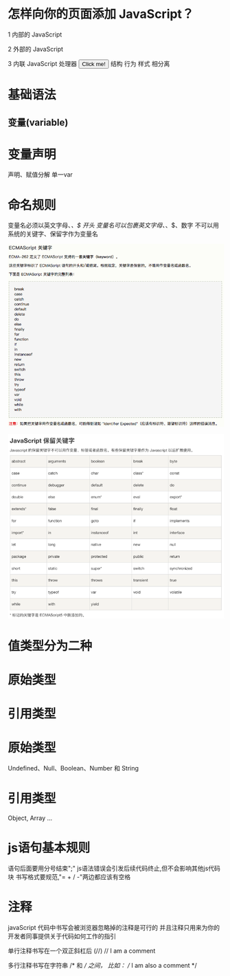 # 怎样向你的页面添加 JavaScript？

1 内部的 JavaScript
  <script> ... </script>  
2 外部的 JavaScript
  <script src="script.js"></script>
3 内联 JavaScript 处理器
  <button onclick="doSomeThing()">Click me!</button>
结构 行为 样式 相分离

# 基础语法

## 变量(variable)

# 变量声明
  声明、赋值分解
  单一var

# 命名规则  
  变量名必须以英文字母、_、$ 开头
  变量名可以包裹英文字母、_、$、数字
  不可以用系统的关键字、保留字作为变量名

![](assets/js/keywords.png)

![](assets/js/keep-keywords.png)

# 值类型分为二种
# 原始类型
# 引用类型

# 原始类型
Undefined、Null、Boolean、Number 和 String

# 引用类型
Object, Array ...

# js语句基本规则
语句后面要用分号结束";"
js语法错误会引发后续代码终止,但不会影响其他js代码块
书写格式要规范,"= + / -"两边都应该有空格

# 注释
javaScript 代码中书写会被浏览器忽略掉的注释是可行的
并且注释只用来为你的开发者同事提供关于代码如何工作的指引

单行注释书写在一个双正斜杠后 (//)
 // I am a comment

多行注释书写在字符串 /* 和 */ 之间， 比如：
/*
I am also
  a comment
*/